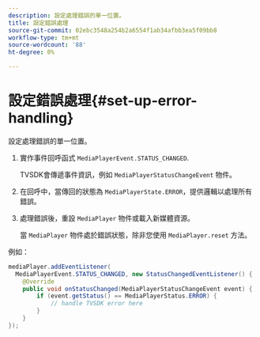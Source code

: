 ```yaml
---
description: 設定處理錯誤的單一位置。
title: 設定錯誤處理
source-git-commit: 02ebc3548a254b2a6554f1ab34afbb3ea5f09bb8
workflow-type: tm+mt
source-wordcount: '88'
ht-degree: 0%

---
```


# 設定錯誤處理{#set-up-error-handling}

設定處理錯誤的單一位置。

1. 實作事件回呼函式 `MediaPlayerEvent.STATUS_CHANGED`.

   TVSDK會傳遞事件資訊，例如 `MediaPlayerStatusChangeEvent` 物件。
1. 在回呼中，當傳回的狀態為 `MediaPlayerState.ERROR`，提供邏輯以處理所有錯誤。
1. 處理錯誤後，重設 `MediaPlayer` 物件或載入新媒體資源。

   當 `MediaPlayer` 物件處於錯誤狀態，除非您使用 `MediaPlayer.reset` 方法。

<!--<a id="example_49FF225E92EA494AA06B2E5F26101F4C"></a>-->

例如：

```java
mediaPlayer.addEventListener( 
  MediaPlayerEvent.STATUS_CHANGED, new StatusChangedEventListener() { 
    @Override 
    public void onStatusChanged(MediaPlayerStatusChangeEvent event) { 
        if (event.getStatus() == MediaPlayerStatus.ERROR) { 
            // handle TVSDK error here 
        } 
    } 
});
```

